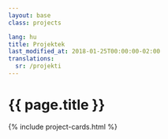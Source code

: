 ```yaml
---
layout: base
class: projects

lang: hu
title: Projektek
last_modified_at: 2018-01-25T00:00:00-02:00
translations:
  sr: /projekti
---
```

# {{ page.title }}

{% include project-cards.html %}

